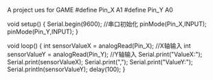 
A project ues for GAME
#define Pin_X A1
#define Pin_Y A0

void setup() {
  Serial.begin(9600);    //串口初始化
  pinMode(Pin_X,INPUT);
  pinMode(Pin_Y,INPUT);
}

void loop() {
  int sensorValueX = analogRead(Pin_X);      //X轴输入
  int sensorValueY = analogRead(Pin_Y);      //Y轴输入
  Serial.print("ValueX:");
  Serial.print(sensorValueX);
  Serial.print(",");
  Serial.print("ValueY:");
  Serial.println(sensorValueY);
  delay(100);
}
 

